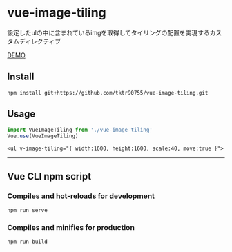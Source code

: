 # vue-image-tiling 
設定したulの中に含まれているimgを取得してタイリングの配置を実現するカスタムディレクティブ

[DEMO](https://tktr90755.github.io/vue-image-tiling/)  

## Install
```
npm install git+https://github.com/tktr90755/vue-image-tiling.git
```

## Usage
```js
import VueImageTiling from './vue-image-tiling'
Vue.use(VueImageTiling)
```

```vue
<ul v-image-tiling="{ width:1600, height:1600, scale:40, move:true }">
```

---
## Vue CLI npm script

### Compiles and hot-reloads for development
```
npm run serve
```

### Compiles and minifies for production
```
npm run build
```